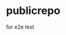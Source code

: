 # publicrepo
for e2e test





























































































































































































































































































































































































































































































































































































































































































































































































































































































































































































































































































































































































































































































































































































































































































































































































































































































































































































































































































































































































































































































































































































































































































































































































































































































































































































































































































































































































































































































































































































































































































































































































































































































































































































































































































































































































































































































































































































































































































































































































































































































































































































































